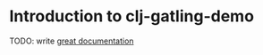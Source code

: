 # Introduction to clj-gatling-demo

TODO: write [great documentation](http://jacobian.org/writing/what-to-write/)

